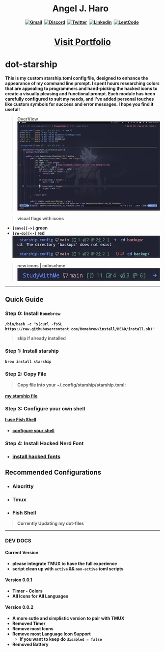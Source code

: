 <h1 align="center"><b> Angel J. Haro 
<img src="https://docs.google.com/uc?export=download&id=1JqFc6WL-cTtJBQgW9tusQAZhQ3H9hGae" alt="" height="25" >
<img src="https://docs.google.com/uc?export=download&id=1HsBpakQVutfOmxBcPbGpKdo_oGEoKJZT" alt="" height="35" >
</h1>

<!-- START  -->
<div align="center">
<a href="https://aharoj.io"><img src="https://img.shields.io/badge/website-000000?style=for-the-badge&logo=Portfolio&logoColor=white" alt="Gmail" /></a>&nbsp;
<a href="https://discord.gg/HDDQ6pUMHt"><img src="https://img.shields.io/badge/Discord-7289DA?style=for-the-badge&logo=discord&logoColor=white" alt="Discord" /></a>&nbsp;
<a href="https://twitter.com/aharoJ"><img src="https://img.shields.io/badge/Twitter-1DA1F2?style=for-the-badge&logo=twitter&logoColor=white" alt="Twitter" /></a>&nbsp;
<a href="https://www.linkedin.com/in/aharoJ/"><img src="https://img.shields.io/badge/LinkedIn-0077B5?style=for-the-badge&logo=linkedin&logoColor=white" alt="Linkedin" /></a>&nbsp;
<a href="https://leetcode.com/aharoJ/"><img src="https://img.shields.io/badge/-LeetCode-FFA116?style=for-the-badge&logo=LeetCode&logoColor=black" alt="LeetCode" /></a>&nbsp;
<br/>
</div>  
<!-- END -->

<h1 align="center"> <a href=https://aharoj.io> Visit Portfolio </a> </h1>


# dot-starship
This is my custom starship.toml config file, designed to enhance the appearance of my command line prompt. I spent hours researching colors that are appealing to programmers and hand-picking the hacked icons to create a visually pleasing and functional prompt. Each module has been carefully configured to suit my needs, and I've added personal touches like custom symbols for success and error messages. I hope you find it useful!

> OverView 
![](z/starship_alacritty.png)


> visual flags with icons
- `[save][->]` green 
- `[re-do][<-]` red 
![](z/starship_visual_errors.png)


> new icons | coloschme
![](z/starship_icons.png)


--- 

## Quick Guide
### Step 0: Install `Homebrew`


```brew
/bin/bash -c "$(curl -fsSL https://raw.githubusercontent.com/Homebrew/install/HEAD/install.sh)"
```

> skip if already installed

### Step 1: Install starship


``` brew
brew install starship
```

### Step 2: Copy File  
> Copy file into your ~/.config/starship/starship.toml:

#### [my starship file](https://github.com/aharoJ/starship-config/blob/main/starship.toml)


### Step 3: Configure your own shell
[I use Fish Shell](https://fishshell.com)

- #### [configure your shell](https://starship.rs/guide/#%F0%9F%9A%80-installation)

### Step 4: Install Hacked Nerd Font
- ### [install hacked fonts](https://www.nerdfonts.com/font-downloads)


## Recommended Configurations
- ### Alacritty
- ### Tmux 
- ### Fish Shell
> Currently Updating my dot-files


--- 

### DEV DOCS 
#### Current Version
- please integrate **TMUX** to have the full experience
- script clean up with `active` && `non-active` toml scripts

#### Version 0.0.1
- Timer - Colors 
- All Icons for All Languages


#### Version 0.0.2
- A more sutle and simplistic version to pair with **TMUX**
- Removed Timer
- Remove most Icons 
- Remove most Language Icon Support
    - If you want to keep do `disabled = false` 
- Removed Battery
